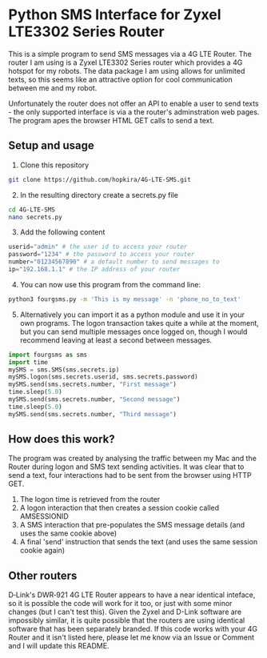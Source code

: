 # Python SMS Interface for Zyxel LTE3302 Series Router
This is a simple program to send SMS messages via a 4G LTE Router.  The router I am using is a Zyxel LTE3302 Series router which provides a 4G hotspot for my robots.  The data package I am using allows for unlimited texts, so this seems like an attractive option for cool communication between me and my robot.

Unfortunately the router does not offer an API to enable a user to send texts - the only supported interface is via a the router's adminstration web pages.  The program apes the browser HTML GET calls to send a text.

##  Setup and usage
1. Clone this repository
~~~bash
git clone https://github.com/hopkira/4G-LTE-SMS.git
~~~
2. In the resulting directory create a secrets.py file 
~~~bash
cd 4G-LTE-SMS
nano secrets.py
~~~
3. Add the following content
~~~python
userid="admin" # the user id to access your router
password="1234" # the password to access your router
number="01234567890" # a default number to send messages to
ip="192.168.1.1" # the IP address of your router
~~~
4. You can now use this program from the command line:
~~~bash
python3 fourgsms.py -m 'This is my message' -n 'phone_no_to_text'
~~~
5. Alternatively you can import it as a python module and use it in your own programs. The logon transaction takes quite a while at the moment, but you can send multiple messages once logged on, though I would recommend leaving at least a second between messages.
~~~python
import fourgsms as sms
import time
mySMS = sms.SMS(sms.secrets.ip)
mySMS.logon(sms.secrets.userid, sms.secrets.password)
mySMS.send(sms.secrets.number, "First message")
time.sleep(5.0)
mySMS.send(sms.secrets.number, "Second message")
time.sleep(5.0)
mySMS.send(sms.secrets.number, "Third message")
~~~

## How does this work?
The program was created by analysing the traffic between my Mac and the Router during logon and SMS text sending activities.  It was clear that to send a text, four interactions had to be sent from the browser using HTTP GET.
1. The logon time is retrieved from the router
2. A logon interaction that then creates a session cookie called AMSESSIONID
3. A SMS interaction that pre-populates the SMS message details (and uses the same cookie above) 
4. A final 'send' instruction that sends the text (and uses the same session cookie again)

## Other routers
D‑Link's DWR‑921 4G LTE Router appears to have a near identical inteface, so it is possible the code will work for it too, or just with some minor changes (but I can't test this).  Given the Zyxel and D-Link software are impossibly similar, it is quite possible that the routers are using identical software that has been separately branded.  If this code works with your 4G Router and it isn't listed here, please let me know via an Issue or Comment and I will update this README.